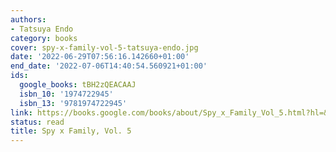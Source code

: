 ```yaml
---
authors:
- Tatsuya Endo
category: books
cover: spy-x-family-vol-5-tatsuya-endo.jpg
date: '2022-06-29T07:56:16.142660+01:00'
end_date: '2022-07-06T14:40:54.560921+01:00'
ids:
  google_books: tBH2zQEACAAJ
  isbn_10: '1974722945'
  isbn_13: '9781974722945'
link: https://books.google.com/books/about/Spy_x_Family_Vol_5.html?hl=&id=tBH2zQEACAAJ
status: read
title: Spy x Family, Vol. 5
---
```

